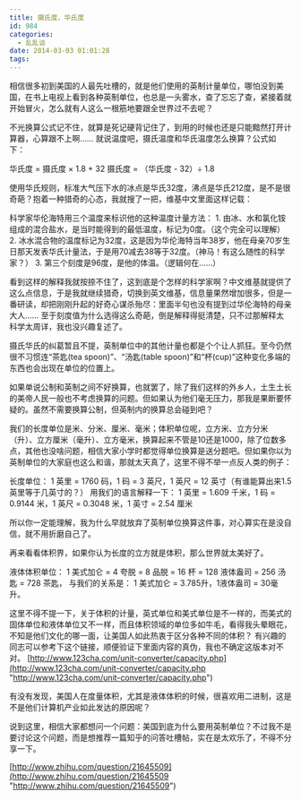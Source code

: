 ```yaml
---
title: 摄氏度，华氏度
id: 984
categories:
  - 乱乱谈
date: 2014-03-03 01:01:28
tags:
---
```


相信很多初到美国的人最先吐槽的，就是他们使用的英制计量单位，哪怕没到美国，在书上电视上看到各种英制单位，也总是一头雾水，查了忘忘了查，紧接着就开始冒火，怎么就有人这么一根筋地要跟全世界过不去呢？

不光换算公式记不住，就算是死记硬背记住了，到用的时候也还是只能黯然打开计算器，心算跟不上啊…… 就说温度吧，摄氏温度和华氏温度怎么换算？公式如下：

华氏度 = 摄氏度 × 1.8 + 32
摄氏度 = （华氏度 - 32）÷ 1.8

使用华氏规则，标准大气压下水的冰点是华氏32度，沸点是华氏212度，是不是很奇葩？抱着一种猎奇的心态，我就搜了一把，维基中文里面这样记载：

科学家华伦海特用三个温度来标识他的这种温度计量方法：
1\. 由冰、水和氯化铵组成的混合盐水，是当时能得到的最低温度，标记为0度。（这个完全可以理解）
2\. 冰水混合物的温度标记为32度，这是因为华伦海特当年38岁，他在母亲70岁生日那天发表华氏计量法，于是用70减去38等于32度。（神马！有这么随性的科学家？）
3\. 第三个刻度是96度，是他的体温。（逻辑何在……）

看到这样的解释我就按捺不住了，这到底是个怎样的科学家啊？中文维基就提供了这么点信息，于是我就继续猎奇，切换到英文维基，信息量果然增加很多，但是一番研读，却把刚刚升起的好奇心谋杀殆尽：里面半句也没有提到过华伦海特的母亲大人…… 至于刻度值为什么选得这么奇葩，倒是解释得挺清楚，只不过那解释太科学太周详，我也没兴趣复述了。

摄氏华氏的纠葛暂且不提，英制单位中的其他计量也都是个个让人抓狂。至今仍然很不习惯连“茶匙(tea spoon)”、“汤匙(table spoon)”和“杯(cup)”这种变化多端的东西也会出现在单位的位置上。

如果单说公制和英制之间不好换算，也就罢了，除了我们这样的外乡人，土生土长的美帝人民一般也不考虑换算的问题。但如果认为他们毫无压力，那我是果断要怀疑的。虽然不需要换算公制，但英制内的换算总会碰到吧？

我们的长度单位是米、分米、厘米、毫米；体积单位呢，立方米、立方分米（升）、立方厘米（毫升）、立方毫米，换算起来不管是10还是1000，除了位数多点，其他也没啥问题，相信大家小学时都觉得单位换算是送分题吧。但如果你以为英制单位的大家庭也这么和谐，那就太天真了，这里不得不举一点反人类的例子：

长度单位：
1 英里 = 1760 码，1 码 = 3 英尺，1 英尺 = 12 英寸（有谁能算出来1.5英里等于几英寸的？）
用我们的语言解释一下：
1 英里 = 1.609 千米，1 码 = 0.9144 米，1 英尺 = 0.3048 米，1 英寸 = 2.54 厘米

所以你一定能理解，我为什么早就放弃了英制单位换算这件事，对心算实在是没自信，就不用折磨自己了。

再来看看体积界，如果你认为长度的立方就是体积，那么世界就太美好了。

液体体积单位：
1 美式加仑 = 4 夸脱 = 8 品脱 = 16 杯 = 128 液体盎司 = 256 汤匙 = 728 茶匙，
与我们的关系是：
1 美式加仑 = 3.785升，1液体盎司 = 30毫升。

这里不得不提一下，关于体积的计量，英式单位和美式单位是不一样的，而美式的固体单位和液体单位又不一样，而且体积领域的单位多如牛毛，看得我头晕眼花，不知是他们文化的哪一面，让美国人如此热衷于区分各种不同的体积？
有兴趣的同志可以参考下这个链接，顺便验证下里面内容的真伪，我也不确定这版本对不对。
[http://www.123cha.com/unit-converter/capacity.php](http://www.123cha.com/unit-converter/capacity.php "http://www.123cha.com/unit-converter/capacity.php")

有没有发现，美国人在度量体积，尤其是液体体积的时候，很喜欢用二进制，这是不是他们计算机产业如此发达的原因呢？

说到这里，相信大家都想问一个问题：美国到底为什么要用英制单位？不过我不是要讨论这个问题，而是想推荐一篇知乎的问答吐槽帖，实在是太欢乐了，不得不分享一下。

[http://www.zhihu.com/question/21645509](http://www.zhihu.com/question/21645509 "http://www.zhihu.com/question/21645509")
